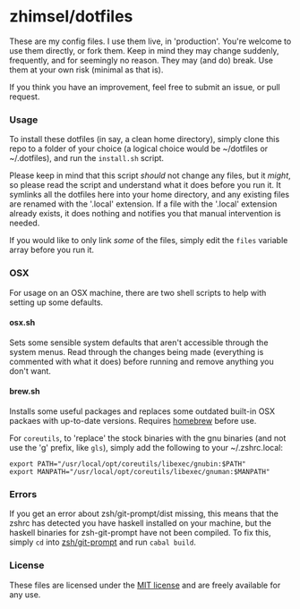 # zhimsel/dotfiles

These are my config files. I use them live, in 'production'. You're welcome to use them directly, or fork them. Keep in mind they may change suddenly, frequently, and for seemingly no reason. They may (and do) break. Use them at your own risk (minimal as that is).

If you think you have an improvement, feel free to submit an issue, or pull request.

### Usage
To install these dotfiles (in say, a clean home directory), simply clone this repo to a folder of your choice (a logical choice would be ~/dotfiles or ~/.dotfiles), and run the `install.sh` script.

Please keep in mind that this script *should* not change any files, but it *might*, so please read the script and understand what it does before you run it. It symlinks all the dotfiles here into your home directory, and any existing files are renamed with the '.local' extension. If a file with the '.local' extension already exists, it does nothing and notifies you that manual intervention is needed.

If you would like to only link *some* of the files, simply edit the `files` variable array before you run it.

### OSX
For usage on an OSX machine, there are two shell scripts to help with setting up some defaults.

#### osx.sh
Sets some sensible system defaults that aren't accessible through the system menus. Read through the changes being made (everything is commented with what it does) before running and remove anything you don't want.

#### brew.sh
Installs some useful packages and replaces some outdated built-in OSX packaes with up-to-date versions. Requires [homebrew](http://brew.sh/) before use.

For `coreutils`, to 'replace' the stock binaries with the gnu binaries (and not use the 'g' prefix, like `gls`), simply add the following to your ~/.zshrc.local:

```
export PATH="/usr/local/opt/coreutils/libexec/gnubin:$PATH"
export MANPATH="/usr/local/opt/coreutils/libexec/gnuman:$MANPATH"
```

### Errors

If you get an error about zsh/git-prompt/dist missing, this means that the zshrc has detected you have haskell installed on your machine, but the haskell binaries for zsh-git-prompt have not been compiled. To fix this, simply `cd` into [zsh/git-prompt](zsh/git-prompt) and run `cabal build`.

### License
These files are licensed under the [MIT license](LICENSE) and are freely available for any use.
